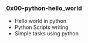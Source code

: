 ### 0x00-python-hello_world
- Hello world in python
- Python Scripts writing
- Simple tasks using python
